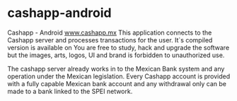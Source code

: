 # cashapp-android
Cashapp - Android
www.cashapp.mx
This application connects to the Cashapp server and processes transactions for the user. 
It`s compiled version is available on 
You are free to study, hack and upgrade the software but the images, arts, logos, UI and brand is forbidden to unauthorized use.

The cashapp server already works in to the Mexican Bank system and any operation under the Mexican legislation. Every Cashapp account is provided with a fully capable Mexican bank account and any withdrawal only can be made to a bank linked to the SPEI network.


